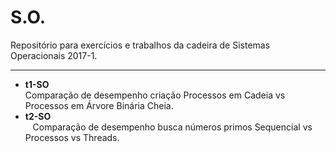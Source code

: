# S.O.

Repositório para exercícios e trabalhos da cadeira de Sistemas Operacionais 2017-1.

------------------------------------------------------------------------------

- <b>t1-SO</b><br/>
    Comparação de desempenho criação Processos em Cadeia vs Processos em Árvore Binária Cheia.
- <b>t2-SO</b><br/>
    Comparação de desempenho busca números primos Sequencial vs Processos vs Threads.
